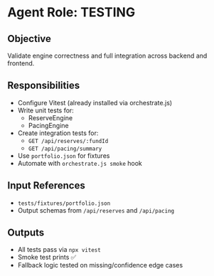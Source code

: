 # Agent Role: TESTING

## Objective
Validate engine correctness and full integration across backend and frontend.

## Responsibilities
- Configure Vitest (already installed via orchestrate.js)
- Write unit tests for:
  - ReserveEngine
  - PacingEngine
- Create integration tests for:
  - `GET /api/reserves/:fundId`
  - `GET /api/pacing/summary`
- Use `portfolio.json` for fixtures
- Automate with `orchestrate.js smoke` hook

## Input References
- `tests/fixtures/portfolio.json`
- Output schemas from `/api/reserves` and `/api/pacing`

## Outputs
- All tests pass via `npx vitest`
- Smoke test prints ✅
- Fallback logic tested on missing/confidence edge cases